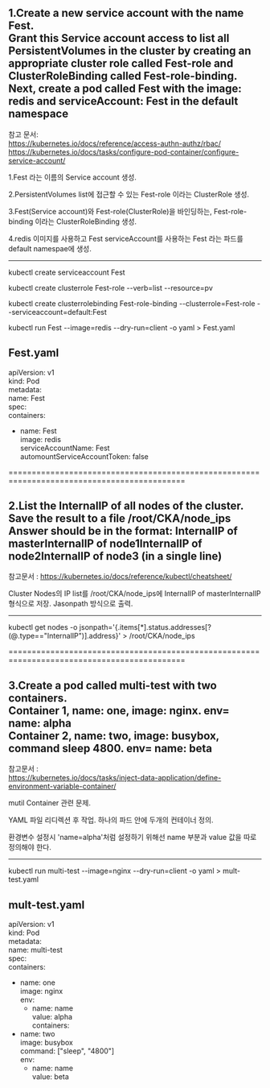 1.Create a new service account with the name Fest.   
Grant this Service account access to list all PersistentVolumes in the cluster by creating an   
appropriate cluster role called Fest-role and ClusterRoleBinding called Fest-role-binding.   
Next, create a pod called Fest with the image: redis and serviceAccount: Fest in the default namespace   
------   

참고 문서:    
https://kubernetes.io/docs/reference/access-authn-authz/rbac/   
https://kubernetes.io/docs/tasks/configure-pod-container/configure-service-account/   
          
1.Fest 라는 이름의 Service account 생성.   

2.PersistentVolumes list에 접근할 수 있는 Fest-role 이라는 ClusterRole 생성.   

3.Fest(Service account)와 Fest-role(ClusterRole)을 바인딩하는, Fest-role-binding 이라는 ClusterRoleBinding 생성.   

4.redis 이미지를 사용하고 Fest serviceAccount를 사용하는 Fest 라는 파드를 default namespae에 생성.    

     
---   
kubectl create serviceaccount Fest   

kubectl create clusterrole Fest-role --verb=list --resource=pv   

kubectl create clusterrolebinding Fest-role-binding --clusterrole=Fest-role --serviceaccount=default:Fest   

kubectl run Fest --image=redis --dry-run=client -o yaml > Fest.yaml

Fest.yaml
---
apiVersion: v1   
kind: Pod   
metadata:   
  name: Fest   
spec:   
  containers:   
  - name: Fest      
    image: redis      
  serviceAccountName: Fest   
  automountServiceAccountToken: false   
   
   
============================================================================================      
   
2.List the InternalIP of all nodes of the cluster. Save the result to a file /root/CKA/node_ips   
Answer should be in the format: InternalIP of master<space>InternalIP of node1<space>InternalIP of node2<space>InternalIP of node3 (in a single line)   
---
참고문서 :
https://kubernetes.io/docs/reference/kubectl/cheatsheet/   

Cluster Nodes의 IP list를 /root/CKA/node_ips에 InternalIP of master<space>InternalIP 형식으로 저장. Jasonpath 방식으로 출력.
       
---
          
kubectl get nodes -o jsonpath='{.items[*].status.addresses[?(@.type=="InternalIP")].address}' > /root/CKA/node_ips   
          

============================================================================================
     
3.Create a pod called multi-test with two containers.     
Container 1, name: one, image: nginx. env= name: alpha   
Container 2, name: two, image: busybox, command sleep 4800. env= name: beta 
----------------------------    

참고문서 :   
https://kubernetes.io/docs/tasks/inject-data-application/define-environment-variable-container/    

mutil Container 관련 문제.   

YAML 파일 리디렉션 후 작업. 하나의 파드 안에 두개의 컨테이너 정의.   

환경변수 설정시  'name=alpha'처럼 설정하기 위해선 name 부분과 value 값을 따로 정의해야 한다.   

---


kubectl run multi-test --image=nginx --dry-run=client -o yaml > mult-test.yaml   

mult-test.yaml   
---
apiVersion: v1   
kind: Pod   
metadata:   
  name: multi-test   
spec:   
  containers:   
  - name: one   
    image: nginx   
    env:   
    - name: name   
      value: alpha   
  containers:   
  - name: two    
    image: busybox   
    command: ["sleep", "4800"]   
    env:   
    -  name: name   
       value: beta   
